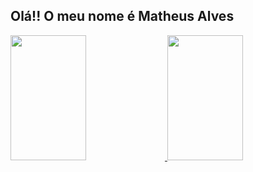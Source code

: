 ## Olá!! O meu nome é Matheus Alves

<div display ="flex" align-items="center" justify-content="center">
  <a href="https://github.com/Matheus-HX-Alves">
  <img height="200em" width="49%" src="https://github-readme-stats.vercel.app/api?username=Matheus-HX-Alves&show_icons=true&include_all_commits=true&count_private=true&theme=react"/>
  <img height="200em" width="49%"  src="https://github-readme-stats.vercel.app/api/top-langs/?username=Matheus-HX-Alves&layout=compact&langs_count=16&theme=react"/>
<div>
